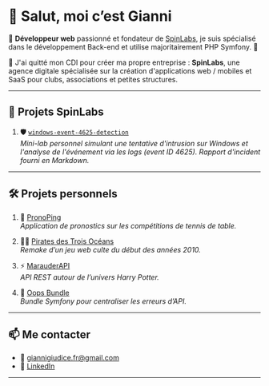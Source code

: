 # 👋 Salut, moi c’est Gianni

🎯 **Développeur web** passionné et fondateur de [SpinLabs](https://spinlabs.fr), je suis spécialisé dans le développement Back-end et utilise majoritairement PHP Symfony. 🐘

🏓 J'ai quitté mon CDI pour créer ma propre entreprise : **SpinLabs**, une agence digitale spécialisée sur la création d'applications web / mobiles et SaaS pour clubs, associations et petites structures.

---

## 🔐 Projets SpinLabs

1. 🛡️ [`windows-event-4625-detection`](https://github.com/GeppettoG/windows-event-4625-detection)  
   *Mini-lab personnel simulant une tentative d'intrusion sur Windows et l'analyse de l'événement via les logs (event ID 4625). Rapport d'incident fourni en Markdown.*

<!--2. 🧠 En préparation : 
   - `wireshark-network-inspection`
   - `linux-log-anomaly-detection`-->

---

## 🛠️ Projets personnels

1. 🏓 [PronoPing](https://pronoping.com)  
   *Application de pronostics sur les compétitions de tennis de table.*

2. 🏴‍☠️ [Pirates des Trois Océans](https://pirates-ilshenar.fr/)  
   *Remake d’un jeu web culte du début des années 2010.*

3. ⚡ [MarauderAPI](https://github.com/vt-gianni/MarauderAPI)  
   *API REST autour de l’univers Harry Potter.*

4. 🐼 [Oops Bundle](https://github.com/vt-gianni/oops-bundle)  
   *Bundle Symfony pour centraliser les erreurs d’API.*

---

## 📫 Me contacter

- 📧 giannigiudice.fr@gmail.com  
- 💼 [LinkedIn](https://www.linkedin.com/in/gianni-giudice-388b56157)

---


